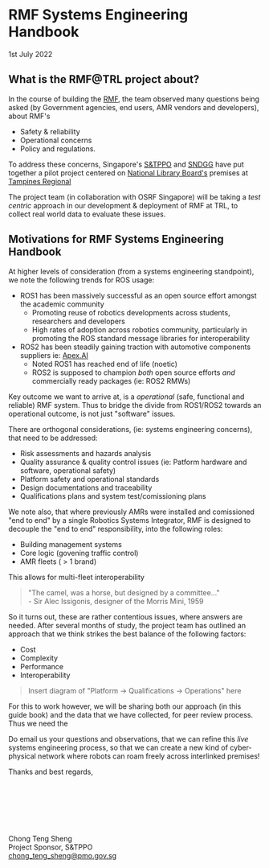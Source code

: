 # RMF Systems Engineering Handbook

1st July 2022

## What is the RMF@TRL project about?
In the course of building the [RMF](https://osrf.github.io/ros2multirobotbook/intro.html), the team observed many questions being asked 
(by Government agencies, end users, AMR vendors and developers), about RMF's 
- Safety & reliability
- Operational concerns 
- Policy and regulations.

To address these concerns, Singapore's [S&TPPO](https://www.sgdi.gov.sg/ministries/pmo/departments/stppo) and [SNDGG](https://www.smartnation.gov.sg/about-smart-nation/sndgg)
have put together a pilot project centered on [National Library Board's](https://www.nlb.gov.sg/) premises at 
[Tampines Regional](https://www.nlb.gov.sg/VisitUs/BranchDetails/tabid/140/bid/335/Default.aspx?branch=Tampines+Regional+Library)

The project team (in collaboration with OSRF Singapore) will be taking a *test centric* approach in our development & deployment of RMF at TRL, to collect real world data to evaluate these issues.


## Motivations for RMF Systems Engineering Handbook
At higher levels of consideration (from a systems engineering standpoint), we note the following trends for ROS usage:
- ROS1 has been massively successful as an open source effort amongst the academic community
	- Promoting reuse of robotics developments across students, researchers and developers
	- High rates of adoption across robotics community, particularly in promoting the ROS standard message libraries for interoperability
- ROS2 has been steadily gaining traction with automotive components suppliers ie: [Apex.AI](https://www.apex.ai/)
	- Noted ROS1 has reached end of life (noetic)
	- ROS2 is supposed to champion *both* open source efforts *and* commercially ready packages (ie: ROS2 RMWs)

Key outcome we want to arrive at, is a *operational* (safe, functional and reliable) RMF system. 
Thus to bridge the divide from ROS1/ROS2 towards an operational outcome, is not just "software" issues.

There are orthogonal considerations, (ie: systems engineering concerns), that need to be addressed:
- Risk assessments and hazards analysis
- Quality assurance & quality control issues (ie: Patform hardware and software, operational safety)
- Platform safety and operational standards
- Design documentations and traceability
- Qualifications plans and system test/comissioning plans

We note also, that where previously AMRs were installed and comissioned "end to end" by a single Robotics Systems Integrator, 
RMF is designed to decouple the "end to end" responsibility, into the following roles:
- Building management systems 
- Core logic (govening traffic control)
- AMR fleets ( > 1 brand)  

This allows for multi-fleet interoperability

>"The camel, was a horse, but designed by a committee..." <br> - Sir Alec Issigonis, designer of the Morris Mini, 1959

So it turns out, these are rather contentious issues, where answers are needed.
After several months of study, the project team has outlined an approach that we think strikes the best balance of the following factors:
- Cost
- Complexity
- Performance
- Interoperability

> Insert diagram of "Platform -> Qualifications -> Operations" here

For this to work however, we will be sharing both our approach (in this guide book) and the data that we have collected, for peer review process. Thus we need the 

Do email us your questions and observations, that we can refine this *live* systems engineering process, so that we can create a new kind of cyber-physical network where
robots can roam freely across interlinked premises!

Thanks and best regards,  
<br> <br> <br> <br> <br> <br>


Chong Teng Sheng  
Project Sponsor, S&TPPO  
<chong_teng_sheng@pmo.gov.sg>



